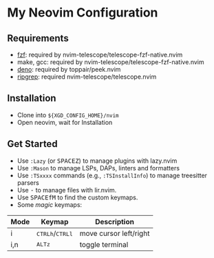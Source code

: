 # My Neovim Configuration

## Requirements

* [fzf](https://github.com/junegunn/fzf): required by nvim-telescope/telescope-fzf-native.nvim
* make, gcc: required by nvim-telescope/telescope-fzf-native.nvim
* [deno](https://deno.com/): required by toppair/peek.nvim
* [ripgrep](https://github.com/BurntSushi/ripgrep): required nvim-telescope/telescope.nvim

## Installation

* Clone into `${XGD_CONFIG_HOME}/nvim`
* Open neovim, wait for Installation

## Get Started

* Use `:Lazy` (or <kbd>SPACE</kbd><kbd>Z</kbd>) to manage plugins with lazy.nvim
* Use `:Mason` to manage LSPs, DAPs, linters and formatters
* Use `:TSxxxx` commands (e.g., `:TSInstallInfo`) to manage treesitter parsers
* Use <kbd>-</kbd> to manage files with lir.nvim.
* Use <kbd>SPACE</kbd><kbd>f</kbd><kbd>M</kbd> to find the custom keymaps.
* Some *magic* keymaps:

| Mode | Keymap | Description |
|--|--|--|
| i | <kbd>CTRL</kbd><kbd>h</kbd>/<kbd>CTRL</kbd><kbd>l</kbd> | move cursor left/right |
| i,n | <kbd>ALT</kbd><kbd>z</kbd> | toggle terminal |
